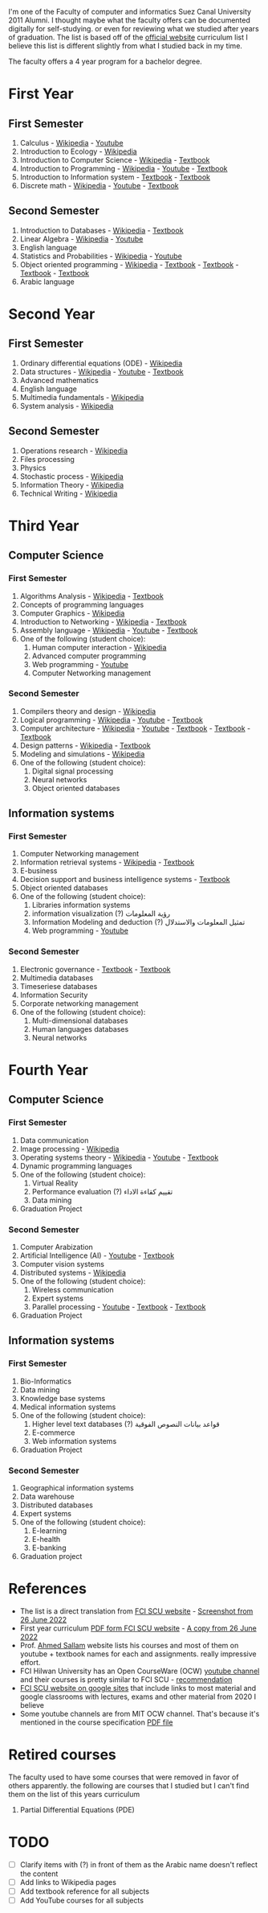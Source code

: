 I'm one of the Faculty of computer and informatics Suez Canal University 2011 Alumni. I thought maybe what the faculty offers can be documented digitally for self-studying. or even for reviewing what we studied after years of graduation. The list is based off of the [official website](http://ci.suez.edu.eg/edulife.html) curriculum list I believe this list is different slightly from what I studied back in my time.

The faculty offers a 4 year program for a bachelor degree.

# First Year
## First Semester

1. Calculus - [Wikipedia](https://en.wikipedia.org/wiki/Calculus) - [Youtube](https://www.youtube.com/playlist?list=PLBE9407EA64E2C318)
1. Introduction to Ecology - [Wikipedia](https://en.wikipedia.org/wiki/Ecology)
1. Introduction to Computer Science - [Wikipedia](https://en.wikipedia.org/wiki/Computer_science) - [Textbook](https://www.amazon.de/-/en/Behrouz-Forouzan/dp/1473751047)
1. Introduction to Programming - [Wikipedia](https://en.wikipedia.org/wiki/Computer_programming) - [Youtube](https://www.youtube.com/playlist?list=PLMm8EjqH1EFXI8wByY0umF_DQON2S9uws) - [Textbook](/public/609083ccfaa3a09aa1a342acedc023bd63289fad00ec05b00d7af0415d1496a5.pdf)
1. Introduction to Information system - [Textbook](https://www.amazon.com/Fundamentals-Information-Systems-Ralph-Stair/dp/1133629628) - [Textbook](https://www.amazon.com/Principles-Information-Systems-Available-Assessment/dp/0324665288)
1. Discrete math - [Wikipedia](https://en.wikipedia.org/wiki/Discrete_mathematics) - [Youtube](https://www.youtube.com/watch?v=QWDXTJCe3yo&list=PLoK2Lr1miEm_WKBBBHUQJRXaumduqkM4S) - [Textbook](https://www.amazon.de/-/en/Discrete-Mathematics-Applications-Kenneth-Hardback/dp/0073312711)

## Second Semester

1. Introduction to Databases - [Wikipedia](https://en.wikipedia.org/wiki/Database) - [Textbook](https://www.amazon.de/-/en/Ramez-Elmasri/dp/0321122267)
1. Linear Algebra - [Wikipedia](https://en.wikipedia.org/wiki/Linear_algebra) - [Youtube](https://www.youtube.com/watch?v=chbEYssggDE&list=PLoK2Lr1miEm9kxNtClv6c-hsW0QEmskut)
1. English language
1. Statistics and Probabilities - [Wikipedia](https://en.wikipedia.org/wiki/Statistics) - [Youtube](https://www.youtube.com/watch?v=l3DCBn2gkZs&list=PL158D091D26F47358)
1. Object oriented programming - [Wikipedia](https://en.wikipedia.org/wiki/Object-oriented_programming) - [Textbook](https://www.amazon.de/-/en/Sourav-Sahay/dp/0195681525) - [Textbook](https://www.amazon.de/-/en/Yashavant-P-Kanetkar/dp/8176568570) - [Textbook](https://www.amazon.de/-/en/Nicolai-M-Josuttis/dp/0470843993) - [Textbook](https://www.amazon.de/-/en/Herbert-Schildt/dp/0078824052)
1. Arabic language

# Second Year
## First Semester

1. Ordinary differential equations (ODE) - [Wikipedia](https://en.wikipedia.org/wiki/Ordinary_differential_equation)
1. Data structures - [Wikipedia](https://en.wikipedia.org/wiki/Data_structure) - [Youtube](https://www.youtube.com/watch?v=cGgzFPRLl4o&list=PLoK2Lr1miEm-5zCzKE8siQezj9rvQlnca) - [Textbook](https://www.amazon.de/-/en/dp/B00E6TPUI8)
1. Advanced mathematics
1. English language
1. Multimedia fundamentals - [Wikipedia](https://en.wikipedia.org/wiki/Multimedia)
1. System analysis - [Wikipedia](https://en.wikipedia.org/wiki/Systems_analysis)

## Second Semester

1. Operations research - [Wikipedia](https://en.wikipedia.org/wiki/Operations_research)
1. Files processing
1. Physics
1. Stochastic process - [Wikipedia](https://en.wikipedia.org/wiki/Stochastic_process)
1. Information Theory - [Wikipedia](https://en.wikipedia.org/wiki/Information_theory)
1. Technical Writing - [Wikipedia](https://en.wikipedia.org/wiki/Technical_writing)

# Third Year

## Computer Science

### First Semester

1. Algorithms Analysis - [Wikipedia](https://en.wikipedia.org/wiki/Analysis_of_algorithms) - [Textbook](https://www.amazon.com/Introduction-Design-Analysis-Algorithms-3rd/dp/0132316811)
1. Concepts of programming languages 
1. Computer Graphics - [Wikipedia](https://en.wikipedia.org/wiki/Computer_graphics_(computer_science))
1. Introduction to Networking - [Wikipedia](https://en.wikipedia.org/wiki/Computer_network) - [Textbook](https://www.amazon.com/Computer-Networking-Top-Down-Approach-6th/dp/0132856204)
1. Assembly language - [Wikipedia](https://en.wikipedia.org/wiki/Assembly_language) - [Youtube](https://www.youtube.com/playlist?list=PLMm8EjqH1EFVodghdDWaAuHkHqj-nJ0bN) - [Textbook](https://www.amazon.de/Assembly-Language-Processors-sixth-Irvine/dp/B00DS8ZII0)
1. One of the following (student choice):
    1. Human computer interaction - [Wikipedia](https://en.wikipedia.org/wiki/Human%E2%80%93computer_interaction)
    1. Advanced computer programming
    1. Web programming - [Youtube](https://www.youtube.com/playlist?list=PLMm8EjqH1EFWgsU3uKf-DWo9MjT4o1QWn)
    1. Computer Networking management

### Second Semester

1. Compilers theory and design - [Wikipedia](https://en.wikipedia.org/wiki/Compiler)
1. Logical programming - [Wikipedia](https://en.wikipedia.org/wiki/Logic_programming) - [Youtube](https://www.youtube.com/playlist?list=PLMm8EjqH1EFW9Faldu6D6Uh2j1EWWaTYe) - [Textbook](https://www.amazon.de/-/en/William-F-Clocksin-Christopher-Mellish/dp/B003UUCQLS)
1. Computer architecture - [Wikipedia](https://en.wikipedia.org/wiki/Computer_architecture) - [Youtube](https://www.youtube.com/playlist?list=PLMm8EjqH1EFVEVWSiBdCoBEJHffjHUScZ) - [Textbook](https://www.amazon.com/Computer-Organization-Architecture-Designing-Performance/dp/0136073735) - [Textbook](https://www.amazon.com/Introduction-Computing-Systems-Gates-Beyond/dp/0072467509) - [Textbook](https://www.amazon.de/-/en/David-Patterson/dp/0124077269)
1. Design patterns - [Wikipedia](https://en.wikipedia.org/wiki/Design_Patterns) - [Textbook](https://www.amazon.de/Software-Architecture-Design-Patterns-Java/dp/B017KVGH2G)
1. Modeling and simulations - [Wikipedia](https://en.wikipedia.org/wiki/Modeling_and_simulation)
1. One of the following (student choice):
    1. Digital signal processing
    1. Neural networks
    1. Object oriented databases
    
## Information systems

### First Semester

1. Computer Networking management
1. Information retrieval systems - [Wikipedia](https://en.wikipedia.org/wiki/Information_retrieval) - [Textbook](https://www.amazon.de/Introduction-Information-Retrieval-Christopher-2008-07-07/dp/B007YZYOXI)
1. E-business
1. Decision support and business intelligence  systems - [Textbook](https://www.amazon.com/Decision-Support-Business-Intelligence-Systems/dp/B006WGOH2S)
1. Object oriented databases
1. One of the following (student choice):
    1. Libraries information systems
    1. information visualization (?) رؤية المعلومات
    1. Information Modeling and deduction (?) تمثيل المعلومات والاستدلال
    1. Web programming  - [Youtube](https://www.youtube.com/playlist?list=PLMm8EjqH1EFWgsU3uKf-DWo9MjT4o1QWn)

### Second Semester

1. Electronic governance - [Textbook](https://www.amazon.de/Unlocking-Government-Potential-Concepts-Practical/dp/8178299283) - [Textbook](https://books.google.de/books/about/Implementing_and_Managing_EGovernment.html?id=hRzAnMulatUC)
1. Multimedia databases
1. Timeseriese databases
1. Information Security
1. Corporate networking management
1. One of the following (student choice):
    1. Multi-dimensional databases
    1. Human languages databases
    1. Neural networks

# Fourth Year

## Computer Science

### First Semester

1. Data communication
1. Image processing - [Wikipedia](https://en.wikipedia.org/wiki/Digital_image_processing)
1. Operating systems theory - [Wikipedia](https://en.wikipedia.org/wiki/Operating_system) - [Youtube](https://www.youtube.com/playlist?list=PLMm8EjqH1EFV-jECqtMxeVMDoVkV_kJDY) - [Textbook](https://www.amazon.com/Operating-System-Concepts-Binder-Version/dp/1118129385)
1. Dynamic programming languages
1. One of the following (student choice):
    1. Virtual Reality
    1. Performance evaluation (?) تقييم كقاءة الاداء
    1. Data mining
1. Graduation Project

### Second Semester

1. Computer Arabization
1. Artificial Intelligence (AI) - [Youtube](https://www.youtube.com/playlist?list=PLMm8EjqH1EFVR5O5wZCAy9x9mautNuxI6) - [Textbook](https://www.amazon.com/Artificial-Intelligence-Modern-Approach-3rd/dp/0136042597)
1. Computer vision systems
1. Distributed systems - [Wikipedia](https://en.wikipedia.org/wiki/Distributed_computing)
1. One of the following (student choice):
    1. Wireless communication
    1. Expert systems
    1. Parallel processing - [Youtube](https://www.youtube.com/playlist?list=PLMm8EjqH1EFWVUt0FVVWM3_qEpa8MX4ZY) - [Textbook](https://www.amazon.de/Programming-Massively-Parallel-Processors-Hands/dp/0128119861) - [Textbook](https://www.amazon.com/CUDA-Example-Introduction-General-Purpose-Programming/dp/0131387685)
1. Graduation Project

## Information systems

### First Semester

1. Bio-Informatics
1. Data mining
1. Knowledge base systems
1. Medical information systems
1. One of the following (student choice):
    1. Higher level text databases (?) قواعد بيانات النصوص الفوقية
    1. E-commerce
    1. Web information systems
 1. Graduation Project

### Second Semester

1. Geographical information systems
1. Data warehouse
1. Distributed databases
1. Expert systems
1. One of the following (student choice):
    1. E-learning
    1. E-health
    1. E-banking
1. Graduation project

# References

- The list is a direct translation from [FCI SCU website](http://ci.suez.edu.eg/edulife.html) - [Screenshot from 26 June 2022](/public/8fc5d0b9e8917e6b0349c2849b1e91925986a503671c143e558c6203ee5bb901.png)
- First year curriculum [PDF form FCI SCU website](http://ci.suez.edu.eg/fc1.pdf) -  [A copy from 26 June 2022](/public/f91b37991f4c37284e3505b15a65451ab86bea2843b76e3e4ceea537129bfdce.pdf)
- Prof. [Ahmed Sallam](https://sallamah.weebly.com/courses.html) website lists his courses and most of them on youtube + textbook names for each and assignments. really impressive effort.
- FCI Hilwan University has an Open CourseWare (OCW) [youtube channel](https://www.youtube.com/user/FCIHOCW) and their courses is pretty similar to FCI SCU - [recommendation](https://www.facebook.com/emad.elsaid.hamed/posts/pfbid02ZwARPaGa38Qch7KVGZD6m3Tzto5toGGNTc2VUoQf1Wi9rqc4ZPxGfJAjiRmCUFVel?comment_id=752316879551881&reply_comment_id=547724976830771)
- [FCI SCU website on google sites](https://sites.google.com/view/fci-scu/home?authuser=0) that include links to most material and google classrooms with lectures, exams and other material from 2020 I believe
- Some youtube channels are from MIT OCW channel. That's because it's mentioned in the course specification [PDF file](/public/f91b37991f4c37284e3505b15a65451ab86bea2843b76e3e4ceea537129bfdce.pdf) 

# Retired courses

The faculty used to have some courses that were removed in favor of others apparently. the following are courses that I studied but I can't find them on the list of this years curriculum
1. Partial Differential Equations (PDE)

# TODO

- [ ] Clarify items with (?) in front of them as the Arabic name doesn't reflect the content
- [ ] Add links to Wikipedia pages
- [ ] Add textbook reference for all subjects
- [ ] Add YouTube courses for all subjects
